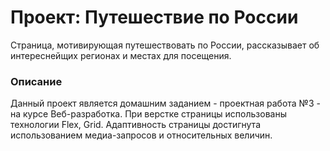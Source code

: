 # Проект: Путешествие по России
Страница, мотивирующая путешествовать по России, рассказывает об интереснейщих регионах и местах для посещения.

### Описание
Данный проект является домашним заданием - проектная работа №3 - на курсе Веб-разработка. При верстке страницы использованы технологии Flex, Grid. Адаптивность страницы достигнута использованием медиа-запросов и относительных величин. 
